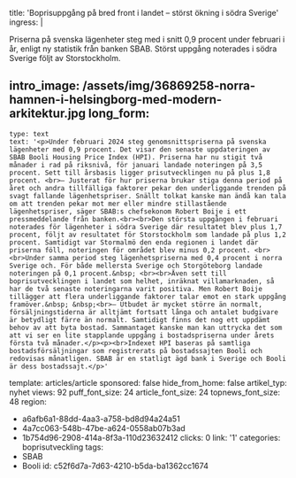 title: 'Boprisuppgång på bred front i landet – störst ökning i södra Sverige'
ingress: |
  <p>Priserna på svenska lägenheter steg med i snitt 0,9 procent under februari i år, enligt ny statistik från banken SBAB. Störst uppgång noterades i södra Sverige följt av Storstockholm.
  </p>
  
intro_image: /assets/img/36869258-norra-hamnen-i-helsingborg-med-modern-arkitektur.jpg
long_form:
  -
    type: text
    text: '<p>Under februari 2024 steg genomsnittspriserna på svenska lägenheter med 0,9 procent. Det visar den senaste uppdateringen av SBAB Booli Housing Price Index (HPI). Priserna har nu stigit två månader i rad på riksnivå, för januari landade noteringen på 3,5 procent. Sett till årsbasis ligger prisutvecklingen nu på plus 1,8 procent. <br>– Justerat för hur priserna brukar stiga denna period på året och andra tillfälliga faktorer pekar den underliggande trenden på svagt fallande lägenhetspriser. Snällt tolkat kanske man ändå kan tala om att trenden pekar mot mer eller mindre stillastående lägenhetspriser, säger SBAB:s chefsekonom Robert Boije i ett pressmeddelande från banken.<br><br>Den största uppgången i februari noterades för lägenheter i södra Sverige där resultatet blev plus 1,7 procent, följt av resultatet för Storstockholm som landade på plus 1,2 procent. Samtidigt var Stormalmö den enda regionen i landet där priserna föll, noteringen för området blev minus 0,2 procent. <br><br>Under samma period steg lägenhetspriserna med 0,4 procent i norra Sverige och. För både mellersta Sverige och Storgöteborg landade noteringen på 0,1 procent.&nbsp; <br><br>Även sett till boprisutvecklingen i landet som helhet, inräknat villamarknaden, så har de två senaste noteringarna varit positiva. Men Robert Boije tillägger att flera underliggande faktorer talar emot en stark uppgång framöver.&nbsp; &nbsp;<br>– Utbudet är mycket större än normalt, försäljningstiderna är alltjämt fortsatt långa och antalet budgivare är betydligt färre än normalt. Samtidigt finns det nog ett uppdämt behov av att byta bostad. Sammantaget kanske man kan uttrycka det som att vi ser en lite stapplande uppgång i bostadspriserna under årets första två månader.</p><p><br>Indexet HPI baseras på samtliga bostadsförsäljningar som registrerats på bostadssajten Booli och redovisas månatligen. SBAB är en statligt ägd bank i Sverige och Booli är dess bostadssajt.</p>'
template: articles/article
sponsored: false
hide_from_home: false
artikel_typ: nyhet
views: 92
puff_font_size: 24
article_font_size: 24
topnews_font_size: 48
region:
  - a6afb6a1-88dd-4aa3-a758-bd8d94a24a51
  - 4a7cc063-548b-47be-a624-0558ab07b3ad
  - 1b754d96-2908-414a-8f3a-110d23632412
clicks: 0
link: '1'
categories: boprisutveckling
tags:
  - SBAB
  - Booli
id: c52f6d7a-7d63-4210-b5da-ba1362cc1674
